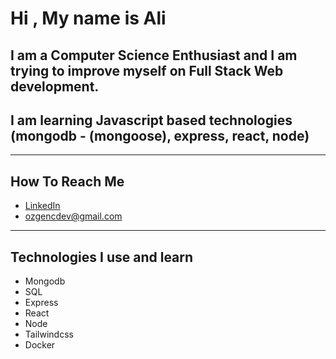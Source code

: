 # Hi , My name is Ali

## I am a Computer Science Enthusiast and I am trying to improve myself on Full Stack Web development.

## I am learning Javascript based technologies (mongodb - (mongoose), express, react, node)

---

## How To Reach Me

- [LinkedIn](https://www.linkedin.com/in/ozgencdev/)
- ozgencdev@gmail.com

---

## Technologies I use and learn

- Mongodb
- SQL
- Express
- React
- Node
- Tailwindcss
- Docker
